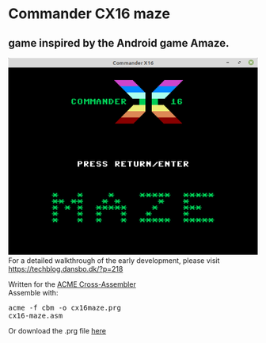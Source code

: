 <h1>Commander CX16 maze</h1>
<h2>game inspired by the Android game Amaze.</h2>
<img src="cx16-maze.png"/>
For a detailed walkthrough of the early development, please visit <a href="https://techblog.dansbo.dk/?p=218">https://techblog.dansbo.dk/?p=218</a>

Written for the <a href="https://sourceforge.net/projects/acme-crossass/">ACME Cross-Assembler</a><br>
Assemble with: <pre>acme -f cbm -o cx16maze.prg cx16-maze.asm</pre>

Or download the .prg file <a href="https://github.com/JimmyDansbo/cx16-maze/raw/master/cx16-maze.prg">here</a>
